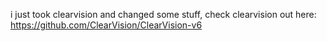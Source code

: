 i just took clearvision and changed some stuff, check clearvision out here: https://github.com/ClearVision/ClearVision-v6

